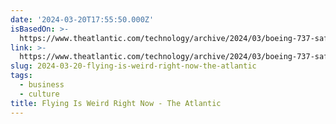 ```yaml
---
date: '2024-03-20T17:55:50.000Z'
isBasedOn: >-
  https://www.theatlantic.com/technology/archive/2024/03/boeing-737-safety-air-travel/677814/?gift=bQgJMMVzeo8RHHcE1_KM0QHw51UAk-9VfKEvozi_isI&utm_source=copy-link&utm_medium=social&utm_campaign=share
link: >-
  https://www.theatlantic.com/technology/archive/2024/03/boeing-737-safety-air-travel/677814/?gift=bQgJMMVzeo8RHHcE1_KM0QHw51UAk-9VfKEvozi_isI&utm_source=copy-link&utm_medium=social&utm_campaign=share
slug: 2024-03-20-flying-is-weird-right-now-the-atlantic
tags:
  - business
  - culture
title: Flying Is Weird Right Now - The Atlantic
---
```


